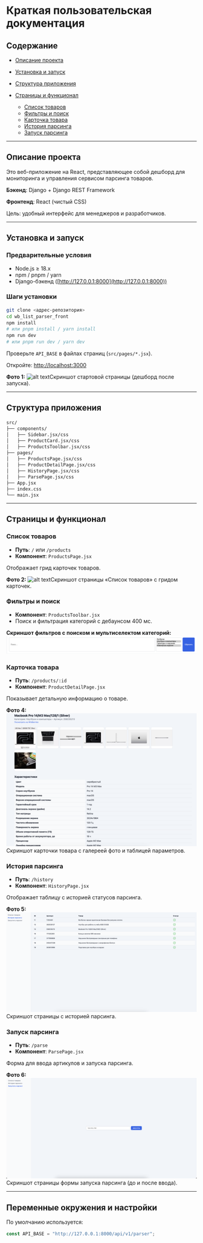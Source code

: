 # Краткая пользовательская документация

## Содержание

* [Описание проекта](#описание-проекта)
* [Установка и запуск](#установка-и-запуск)
* [Структура приложения](#структура-приложения)
* [Страницы и функционал](#страницы-и-функционал)

  * [Список товаров](#список-товаров)
  * [Фильтры и поиск](#фильтры-и-поиск)
  * [Карточка товара](#карточка-товара)
  * [История парсинга](#история-парсинга)
  * [Запуск парсинга](#запуск-парсинга)

---

## Описание проекта

Это веб-приложение на React, представляющее собой дешборд для мониторинга и управления сервисом парсинга товаров.

**Бэкенд**: Django + Django REST Framework

**Фронтенд**: React (чистый CSS)

Цель: удобный интерфейс для менеджеров и разработчиков.

---

## Установка и запуск

### Предварительные условия

* Node.js ≥ 18.x
* npm / pnpm / yarn
* Django-бэкенд ([http://127.0.0.1:8000](http://127.0.0.1:8000))

### Шаги установки

```bash
git clone <адрес-репозитория> 
cd wb_list_parser_front
npm install
# или pnpm install / yarn install
npm run dev
# или pnpm run dev / yarn dev
```

Проверьте `API_BASE` в файлах страниц (`src/pages/*.jsx`).

Откройте: [http://localhost:3000](http://localhost:3000)

**Фото 1:** ![alt text](screenshots/img1.png)Скриншот стартовой страницы (дешборд после запуска).

---

## Структура приложения

```
src/
├── components/
│   ├── Sidebar.jsx/css
│   ├── ProductCard.jsx/css
│   ├── ProductsToolbar.jsx/css
├── pages/
│   ├── ProductsPage.jsx/css
│   ├── ProductDetailPage.jsx/css
│   ├── HistoryPage.jsx/css
│   ├── ParsePage.jsx/css
├── App.jsx
├── index.css
└── main.jsx
```

---

## Страницы и функционал

### Список товаров

* **Путь**: `/` или `/products`
* **Компонент**: `ProductsPage.jsx`

Отображает грид карточек товаров.

**Фото 2:** ![alt text](screenshots/img1.png)Скриншот страницы «Список товаров» с гридом карточек.

### Фильтры и поиск

* **Компонент**: `ProductsToolbar.jsx`
* Поиск и фильтрация категорий с дебаунсом 400 мс.

**Скриншот фильтров с поиском и мультиселектом категорий:** ![alt text](<Снимок экрана 2025-06-03 в 01.15.46.png>)

### Карточка товара

* **Путь**: `/products/:id`
* **Компонент**: `ProductDetailPage.jsx`

Показывает детальную информацию о товаре.

**Фото 4:**![alt text](<Снимок экрана 2025-06-03 в 01.18.07.png>) Скриншот карточки товара с галереей фото и таблицей параметров.

### История парсинга

* **Путь**: `/history`
* **Компонент**: `HistoryPage.jsx`

Отображает таблицу с историей статусов парсинга.

**Фото 5:** ![alt text](image.png)Скриншот страницы с историей парсинга.

### Запуск парсинга

* **Путь**: `/parse`
* **Компонент**: `ParsePage.jsx`

Форма для ввода артикулов и запуска парсинга.

**Фото 6:** ![alt text](image-1.png)Скриншот страницы формы запуска парсинга (до и после ввода).

---

## Переменные окружения и настройки

По умолчанию используется:

```javascript
const API_BASE = "http://127.0.0.1:8000/api/v1/parser";
```
